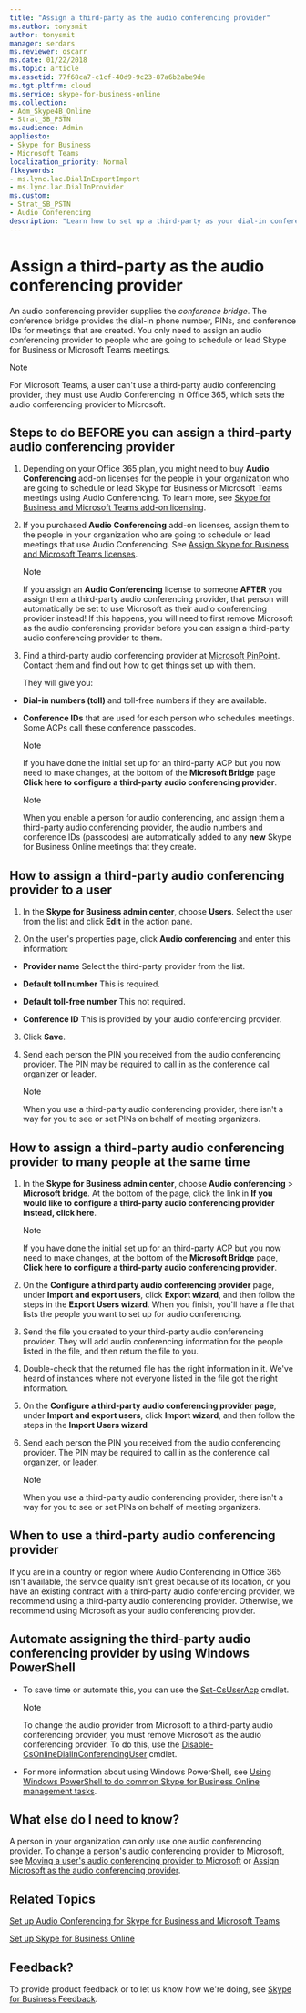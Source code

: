 ```yaml
---
title: "Assign a third-party as the audio conferencing provider"
ms.author: tonysmit
author: tonysmit
manager: serdars
ms.reviewer: oscarr
ms.date: 01/22/2018
ms.topic: article
ms.assetid: 77f68ca7-c1cf-40d9-9c23-87a6b2abe9de
ms.tgt.pltfrm: cloud
ms.service: skype-for-business-online
ms.collection: 
- Adm_Skype4B_Online
- Strat_SB_PSTN
ms.audience: Admin
appliesto:
- Skype for Business
- Microsoft Teams
localization_priority: Normal
f1keywords:
- ms.lync.lac.DialInExportImport
- ms.lync.lac.DialInProvider
ms.custom:
- Strat_SB_PSTN
- Audio Conferencing
description: "Learn how to set up a third-party as your dial-in conferencing provider with Skype for Business. "
---
```


# Assign a third-party as the audio conferencing provider

An audio conferencing provider supplies the *conference bridge*. The conference bridge provides the dial-in phone number, PINs, and conference IDs for meetings that are created. You only need to assign an audio conferencing provider to people who are going to schedule or lead Skype for Business or Microsoft Teams meetings.
  
> [!NOTE]
> For Microsoft Teams, a user can't use a third-party audio conferencing provider, they must use Audio Conferencing in Office 365, which sets the audio conferencing provider to Microsoft. 
  
## Steps to do BEFORE you can assign a third-party audio conferencing provider

1. Depending on your Office 365 plan, you might need to buy **Audio Conferencing** add-on licenses for the people in your organization who are going to schedule or lead Skype for Business or Microsoft Teams meetings using Audio Conferencing. To learn more, see [Skype for Business and Microsoft Teams add-on licensing](../skype-for-business-and-microsoft-teams-add-on-licensing/skype-for-business-and-microsoft-teams-add-on-licensing.md).
    
2. If you purchased **Audio Conferencing** add-on licenses, assign them to the people in your organization who are going to schedule or lead meetings that use Audio Conferencing. See [Assign Skype for Business and Microsoft Teams licenses](../skype-for-business-and-microsoft-teams-add-on-licensing/assign-skype-for-business-and-microsoft-teams-licenses.md).
    
    > [!NOTE]
    > If you assign an **Audio Conferencing** license to someone **AFTER** you assign them a third-party audio conferencing provider, that person will automatically be set to use Microsoft as their audio conferencing provider instead! If this happens, you will need to first remove Microsoft as the audio conferencing provider before you can assign a third-party audio conferencing provider to them.
  
3. Find a third-party audio conferencing provider at [Microsoft PinPoint](https://go.microsoft.com/fwlink/?LinkId=797530). Contact them and find out how to get things set up with them.
    
    They will give you:
    
  - **Dial-in numbers (toll)** and toll-free numbers if they are available.
    
  - **Conference IDs** that are used for each person who schedules meetings. Some ACPs call these conference passcodes.
    
    > [!NOTE]
    > If you have done the initial set up for an third-party ACP but you now need to make changes, at the bottom of the **Microsoft Bridge** page **Click here to configure a third-party audio conferencing provider**. 
  
    > [!NOTE]
    > When you enable a person for audio conferencing, and assign them a third-party audio conferencing provider, the audio numbers and conference IDs (passcodes) are automatically added to any **new** Skype for Business Online meetings that they create.
  
## How to assign a third-party audio conferencing provider to a user

1. In the **Skype for Business admin center**, choose **Users**. Select the user from the list and click **Edit** in the action pane.
    
2. On the user's properties page, click **Audio conferencing** and enter this information:
    
  - **Provider name** Select the third-party provider from the list.
    
  - **Default toll number** This is required.
    
  - **Default toll-free number** This not required.
    
  - **Conference ID** This is provided by your audio conferencing provider.
    
3. Click **Save**.
    
4. Send each person the PIN you received from the audio conferencing provider. The PIN may be required to call in as the conference call organizer or leader.
    
    > [!NOTE]
    > When you use a third-party audio conferencing provider, there isn't a way for you to see or set PINs on behalf of meeting organizers. 
  
## How to assign a third-party audio conferencing provider to many people at the same time

1. In the **Skype for Business admin center**, choose **Audio conferencing** > **Microsoft bridge**. At the bottom of the page, click the link in **If you would like to configure a third-party audio conferencing provider instead, click here**.
    
    > [!NOTE]
    > If you have done the initial set up for an third-party ACP but you now need to make changes, at the bottom of the **Microsoft Bridge** page, **Click here to configure a third-party audio conferencing provider**. 
  
2. On the **Configure a third party audio conferencing provider** page, under **Import and export users**, click **Export wizard**, and then follow the steps in the **Export Users wizard**. When you finish, you'll have a file that lists the people you want to set up for audio conferencing.
    
3. Send the file you created to your third-party audio conferencing provider. They will add audio conferencing information for the people listed in the file, and then return the file to you.
    
4. Double-check that the returned file has the right information in it. We've heard of instances where not everyone listed in the file got the right information.
    
5. On the **Configure a third-party audio conferencing provider page**, under **Import and export users**, click **Import wizard**, and then follow the steps in the **Import Users wizard**
    
6. Send each person the PIN you received from the audio conferencing provider. The PIN may be required to call in as the conference call organizer, or leader.
    
    > [!NOTE]
    > When you use a third-party audio conferencing provider, there isn't a way for you to see or set PINs on behalf of meeting organizers. 
  
## When to use a third-party audio conferencing provider

If you are in a country or region where Audio Conferencing in Office 365 isn't available, the service quality isn't great because of its location, or you have an existing contract with a third-party audio conferencing provider, we recommend using a third-party audio conferencing provider. Otherwise, we recommend using Microsoft as your audio conferencing provider.
  
## Automate assigning the third-party audio conferencing provider by using Windows PowerShell

- To save time or automate this, you can use the [Set-CsUserAcp](https://go.microsoft.com/fwlink/?LinkId=716851) cmdlet.
    
    > [!NOTE]
    > To change the audio provider from Microsoft to a third-party audio conferencing provider, you must remove Microsoft as the audio conferencing provider. To do this, use the [Disable-CsOnlineDialInConferencingUser](https://go.microsoft.com/fwlink/?LinkId=617692 ) cmdlet.
  
- For more information about using Windows PowerShell, see [Using Windows PowerShell to do common Skype for Business Online management tasks](https://go.microsoft.com/fwlink/?LinkId=525038).
    
## What else do I need to know?

A person in your organization can only use one audio conferencing provider. To change a person's audio conferencing provider to Microsoft, see [Moving a user's audio conferencing provider to Microsoft](moving-a-user-s-audio-conferencing-provider-to-microsoft.md) or [Assign Microsoft as the audio conferencing provider](assign-microsoft-as-the-audio-conferencing-provider.md).
  
## Related Topics

[Set up Audio Conferencing for Skype for Business and Microsoft Teams](set-up-audio-conferencing.md)
  
[Set up Skype for Business Online](../set-up-skype-for-business-online/set-up-skype-for-business-online.md)
  
## Feedback?
To provide product feedback or to let us know how we're doing, see [Skype for Business Feedback](https://www.skypefeedback.com).
